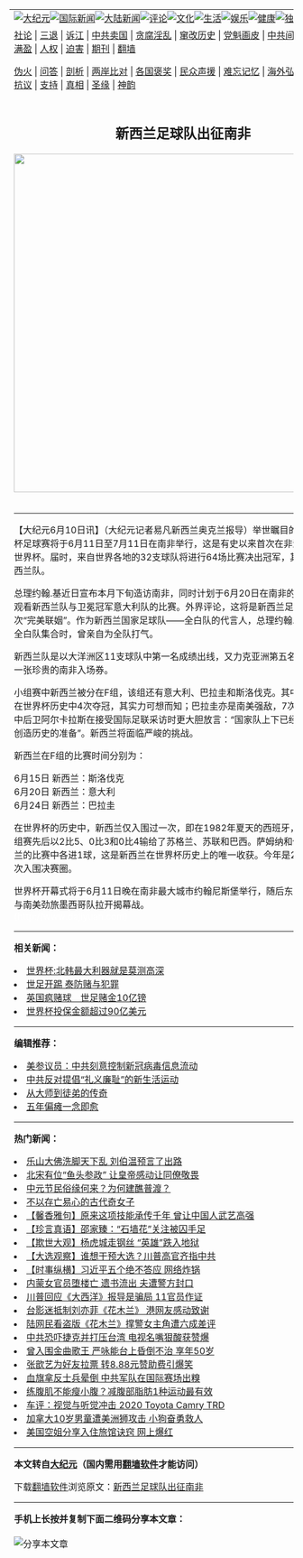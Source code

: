<a name="1" id="1" target="_blank"></a><span id="1"></span>
<table align=center border="0"><tr><td colspan="2" VALIGN=TOP><a href="https://github.com/uzotts3669/djy/blob/master/gb/nsc413.md#1"><img src="https://raw.githubusercontent.com/uzotts3669/www/master/t/djy/1.jpg" title="大纪元"></a><a href="https://github.com/uzotts3669/djy/blob/master/gb/n24hr.md#1"><img src="https://raw.githubusercontent.com/uzotts3669/www/master/t/djy/3.jpg" title="国际新闻"></a><a href="https://github.com/uzotts3669/djy/blob/master/gb/nsc413.md#1"><img src="https://raw.githubusercontent.com/uzotts3669/www/master/t/djy/4.jpg" title="大陆新闻"></a><a href="https://github.com/uzotts3669/djy/blob/master/gb/news392.md#1"><img src="https://raw.githubusercontent.com/uzotts3669/www/master/t/djy/5.jpg" title="评论"></a><a href="https://github.com/uzotts3669/djy/blob/master/gb/news2007.md#1"><img src="https://raw.githubusercontent.com/uzotts3669/www/master/t/djy/6.jpg" title="文化"></a><a href="https://github.com/uzotts3669/djy/blob/master/gb/news2008.md#1"><img src="https://raw.githubusercontent.com/uzotts3669/www/master/t/djy/7.jpg" title="生活"></a><a href="https://github.com/uzotts3669/djy/blob/master/gb/ncyule.md#1"><img src="https://raw.githubusercontent.com/uzotts3669/www/master/t/djy/8.jpg" title="娱乐"></a><a href="https://github.com/uzotts3669/djy/blob/master/gb/nsc1002.md#1"><img src="https://raw.githubusercontent.com/uzotts3669/www/master/t/djy/9.jpg" title="健康"><a href="https://github.com/uzotts3669/djy/blob/master/gb/nf6092.md#1"><img src="https://raw.githubusercontent.com/uzotts3669/www/master/t/djy/10a.jpg" title="独家"></a><a href="https://github.com/uzotts3669/djy/blob/master/gb/nf4514.md#1"><img src="https://raw.githubusercontent.com/uzotts3669/www/master/t/djy/12a.jpg" title="头条"></a></td></tr>
<tr><td colspan="2" VALIGN=TOP><a target="_blank" href="https://github.com/uzotts3669/djy/blob/master/gb/9p.md#1">社论</a> | <a target="_blank" href="https://github.com/uzotts3669/djy/blob/master/gb/nf5657.md#1">三退</a> | <a target="_blank" href="https://github.com/uzotts3669/djy/blob/master/gb/nf6124.md#1">诉江</a> | <a target="_blank" href="https://github.com/uzotts3669/djy/blob/master/gb/nf1176117.md#1">中共卖国</a> | <a target="_blank" href="https://github.com/uzotts3669/djy/blob/master/gb/nf5773.md#1">贪腐淫乱</a> | <a target="_blank" href="https://github.com/uzotts3669/djy/blob/master/gb/nf1176115.md#1">窜改历史</a> | <a target="_blank" href="https://github.com/uzotts3669/djy/blob/master/gb/nf1176107.md#1">党魁画皮</a> | <a target="_blank" href="https://github.com/uzotts3669/djy/blob/master/gb/nf1320400.md#1">中共间谍</a> | <a target="_blank" href="https://github.com/uzotts3669/djy/blob/master/gb/nf1176114.md#1">破坏传统</a> | <a target="_blank" href="https://github.com/uzotts3669/ntdtv/blob/master/gb/prog447_1.md#1">恶贯满盈</a> | <a target="_blank" href="https://github.com/uzotts3669/djy/blob/master/gb/ncid278.md#1">人权</a> | <a target="_blank" href="https://github.com/uzotts3669/djy/blob/master/gb/nf1176111.md#1">迫害</a> | <a target="_blank" href="https://gitlab.com/szzdlab/mh-qikan/blob/master/README.md#1">期刊</a> | <a target="_blank" href="https://github.com/uzotts3669/www/blob/master/README.md?zsrh#8">翻墙</a></p><p><a target="_blank" href="https://github.com/uzotts3669/djy/blob/master/gb/nf5562.md#1">伪火</a> | <a target="_blank" href="https://github.com/uzotts3669/djy/blob/master/gb/nf4378.md#1">问答</a> | <a target="_blank" href="https://github.com/uzotts3669/djy/blob/master/gb/nf5792.md#1">剖析</a> | <a target="_blank" href="https://github.com/uzotts3669/djy/blob/master/gb/nf5735.md#1">两岸比对</a> | <a target="_blank" href="https://github.com/uzotts3669/djy/blob/master/gb/nf6119.md#1">各国褒奖</a> | <a target="_blank" href="https://github.com/uzotts3669/djy/blob/master/gb/nf6120.md#1">民众声援</a> | <a target="_blank" href="https://github.com/uzotts3669/djy/blob/master/gb/nf1188594.md#1">难忘记忆</a> | <a target="_blank" href="https://github.com/uzotts3669/djy/blob/master/gb/nf3180.md#1">海外弘传</a> | <a target="_blank" href="https://github.com/uzotts3669/djy/blob/master/gb/nf5410.md#1">万人上访</a> | <a target="_blank" href="https://github.com/uzotts3669/ntdtv/blob/master/gb/prog1530_1.md#1">和平抗议</a> | <a target="_blank" href="https://github.com/uzotts3669/djy/blob/master/gb/nf4386.md#1">支持</a> | <a target="_blank" href="https://github.com/uzotts3669/djy/blob/master/gb/nf4389.md#1">真相</a> | <a target="_blank" href="https://github.com/uzotts3669/djy/blob/master/gb/nf5790.md#1">圣缘</a> | <a target="_blank" href="https://github.com/uzotts3669/djy/blob/master/gb/nf4786.md#1">神韵</a></td></tr>
<tr><td VALIGN=TOP width="626"><h2 align=center>新西兰足球队出征南非</h2>
<img width="600" src="https://i.epochtimes.com/assets/uploads/2020/09/2a0e42ff33115d122cede6621004a38e-320x200.jpg" />
<h6></h6>
<hr>
	<p>【大纪元6月10日讯】（大纪元记者易凡<ahref="https://github.com/uzotts3669/djy/blob/master/gb/tag/%E6%96%B0%E8%A5%BF%E5%85%B0.md#1">新西兰</a>奥克兰报导）举世瞩目的第十九届<ahref="https://github.com/uzotts3669/djy/blob/master/gb/tag/%E4%B8%96%E7%95%8C%E6%9D%AF.md#1">世界杯</a>足球赛将于6月11日至7月11日在<ahref="https://github.com/uzotts3669/djy/blob/master/gb/tag/%E5%8D%97%E9%9D%9E.md#1">南非</a>举行，这是有史以来首次在非洲大陆举办的世界杯。届时，来自世界各地的32支球队将进行64场比赛决出冠军，其中也包括<ahref="https://github.com/uzotts3669/djy/blob/master/gb/tag/%E6%96%B0%E8%A5%BF%E5%85%B0.md#1">新西兰</a>队。</p>
<p>总理约翰.基近日宣布本月下旬造访<ahref="https://github.com/uzotts3669/djy/blob/master/gb/tag/%E5%8D%97%E9%9D%9E.md#1">南非</a>，同时计划于6月20日在南非的内尔斯普雷特观看新西兰队与卫冕冠军意大利队的比赛。外界评论，这将是新西兰足球和外交的一次“完美联姻”。作为新西兰国家足球队——全白队的代言人，总理约翰.基在5月19日全白队集合时，曾亲自为全队打气。</p>
<p>新西兰队是以大洋洲区11支球队中第一名成绩出线，又力克亚洲第五名巴林队才获得一张珍贵的南非入场券。</p>
<p>小组赛中新西兰被分在F组，该组还有意大利、巴拉圭和斯洛伐克。其中意大利队曾在<ahref="https://github.com/uzotts3669/djy/blob/master/gb/tag/%E4%B8%96%E7%95%8C%E6%9D%AF.md#1">世界杯</a>历史中4次夺冠，其实力可想而知；巴拉圭亦是南美强敌，7次入围世界杯，中后卫阿尔卡拉斯在接受国际足联采访时更大胆放言：“国家队上下已经做好了在南非创造历史的准备”。新西兰将面临严峻的挑战。</p>
<p>新西兰在F组的比赛时间分别为：</p>
<p>6月15日 新西兰：斯洛伐克<br />6月20日 新西兰：意大利<br />6月24日 新西兰：巴拉圭</p>
<p>在世界杯的历史中，新西兰仅入围过一次，即在1982年夏天的西班牙，新西兰在小组赛先后以2比5、0比3和0比4输给了苏格兰、苏联和巴西。萨姆纳和伍丁在和苏格兰的比赛中各进1球，这是新西兰在世界杯历史上的唯一收获。今年是28年以来第二次入围决赛圈。</p>
<p>世界杯开幕式将于6月11日晚在南非最大城市约翰尼斯堡举行，随后东道主南非队将与南美劲旅墨西哥队拉开揭幕战。<br /> <font color=#ffffff>(http://www.dajiyuan.com)</font></p>
	
<hr>


<strong>相关新闻：</strong>
<li><a href="https://github.com/uzotts3669/djy/blob/master/gb/10/6/10/n2933702.md#1">世界杯:北韩最大利器就是莫测高深</a></li>
<li><a href="https://github.com/uzotts3669/djy/blob/master/gb/10/6/10/n2933833.md#1">世足开踢  泰防赌与犯罪</a></li>
<li><a href="https://github.com/uzotts3669/djy/blob/master/gb/10/6/10/n2933866.md#1">英国疯赌球　世足赌金10亿镑</a></li>
<li><a href="https://github.com/uzotts3669/djy/blob/master/gb/10/6/10/n2933879.md#1">世界杯投保金额超过90亿美元</a></li>
<hr>


<strong>编辑推荐：</strong>
<li><a href="https://github.com/onzhi266/djy/blob/master/gb/20/2/22/n11887949.md#1">美参议员：中共刻意控制新冠病毒信息流动</a></li>
<li><a href="https://github.com/tsiac2612/djy/blob/master/gb/18/2/11/n10134371.md#1" target="_blank">中共反对提倡“礼义廉耻”的新生活运动</a></li><li><a href="https://github.com/uzotts3669/djy/blob/master/gb/7/4/5/n1669415.md?dfh#1" target="_blank">从大师到徒弟的传奇</a></li><li><a href="https://github.com/tsiac2612/djy/blob/master/gb/16/6/24/n8031801.md#1" target="_blank">五年偏瘫一念即愈</a></li>
<hr>

<strong>热门新闻：</strong>
<li><a href="https://github.com/uzotts3669/djy/blob/master/gb/20/8/29/n12366244.md#1">乐山大佛洗脚天下乱 刘伯温预言了出路</a></li>
<li><a href="https://github.com/uzotts3669/djy/blob/master/gb/20/9/1/n12373464.md#1">北宋有位“鱼头参政” 让皇帝感动让同僚敬畏</a></li>
<li><a href="https://github.com/uzotts3669/djy/blob/master/gb/20/8/26/n12358223.md#1">中元节民俗缘何来？为何建醮普渡？</a></li>
<li><a href="https://github.com/uzotts3669/djy/blob/master/gb/20/8/26/n12359365.md#1">不以存亡易心的古代奇女子</a></li>
<li><a href="https://github.com/uzotts3669/djy/blob/master/gb/20/9/4/n12380954.md#1">【馨香雅句】原来这项技能承传千年 曾让中国人武艺高强</a></li>
<li><a href="https://github.com/uzotts3669/djy/blob/master/gb/20/9/6/n12384305.md#1">【珍言真语】邵家臻：“石墙花”关注被囚手足</a></li>
<li><a href="https://github.com/uzotts3669/djy/blob/master/gb/20/8/26/n12358840.md#1">【欺世大观】杨虎城走钢丝 “英雄”跌入地狱</a></li>
<li><a href="https://github.com/uzotts3669/djy/blob/master/gb/20/9/6/n12383355.md#1">【大选观察】谁想干预大选？川普高官齐指中共</a></li>
<li><a href="https://github.com/uzotts3669/djy/blob/master/gb/20/9/4/n12381285.md#1">【时事纵横】习近平五个绝不答应 网络炸锅</a></li>
<li><a href="https://github.com/uzotts3669/djy/blob/master/gb/20/9/5/n12382568.md#1">内蒙女官员堕楼亡 遗书流出 夫遭警方封口</a></li>
<li><a href="https://github.com/uzotts3669/djy/blob/master/gb/20/9/5/n12383218.md#1">川普回应《大西洋》报导是骗局 11官员作证</a></li>
<li><a href="https://github.com/uzotts3669/djy/blob/master/gb/20/9/5/n12383230.md#1">台影迷抵制刘亦菲《花木兰》 港网友感动致谢</a></li>
<li><a href="https://github.com/uzotts3669/djy/blob/master/gb/20/9/6/n12384714.md#1">陆网民看盗版《花木兰》撑警女主角遭六成差评</a></li>
<li><a href="https://github.com/uzotts3669/djy/blob/master/gb/20/9/4/n12381220.md#1">中共恐吓捷克并打压台湾 电视名嘴狠酸获赞爆</a></li>
<li><a href="https://github.com/uzotts3669/djy/blob/master/gb/20/9/6/n12383538.md#1">曾入围金曲歌王 严咏能台上昏倒不治 享年50岁</a></li>
<li><a href="https://github.com/uzotts3669/djy/blob/master/gb/20/9/4/n12381421.md#1">张歆艺为好友拉票 转8.88元赞助费引爆笑</a></li>
<li><a href="https://github.com/uzotts3669/djy/blob/master/gb/20/9/6/n12383740.md#1">血旗拿反士兵晕倒 中共军队在国际赛场出糗</a></li>
<li><a href="https://github.com/uzotts3669/djy/blob/master/gb/20/9/4/n12381103.md#1">练腹肌不能瘦小腹？减腹部脂肪1种运动最有效</a></li>
<li><a href="https://github.com/uzotts3669/djy/blob/master/gb/20/9/5/n12382103.md#1">车评：视觉与听觉冲击 2020 Toyota Camry TRD</a></li>
<li><a href="https://github.com/uzotts3669/djy/blob/master/gb/20/9/6/n12383875.md#1">加拿大10岁男童遭美洲狮攻击 小狗奋勇救人</a></li>
<li><a href="https://github.com/uzotts3669/djy/blob/master/gb/20/9/6/n12383992.md#1">美国空姐分享入住旅馆诀窍 网上爆红</a></li>
<hr>

<strong>本文转自<a href="https://www.epochtimes.com">大纪元</a>（国内需用<a href="https://github.com/uzotts3669/www/blob/master/README.md#8">翻墙软件</a>才能访问）</strong><p>下载<a href="https://github.com/uzotts3669/www/blob/master/README.md#8">翻墙软件</a>浏览原文：<a href="https://www.epochtimes.com/gb/10/6/10/n2934044.htm">新西兰足球队出征南非</a></p><hr>

<strong>手机上长按并复制下面二维码分享本文章：</strong><br><br><img src="http://www.szzd.org/v.php?action=qrcode&url=https://github.com/uzotts3669/djy/blob/master/gb/10/6/10/n2934044.md%231" title="分享本文章"></td><td VALIGN=TOP><a href="https://github.com/uzotts3669/djy/blob/master/gb/16/1/21/n4622075.md?dfh#1" target="_blank"><img src="https://raw.githubusercontent.com/uzotts3669/djy/master/gb/300/wei-f1.jpg" title="中共的伪火骗局"  alt="中共的伪火骗局"></a><br><a href="https://github.com/uzotts3669/www/blob/master/README.md?dfh#9" target="_blank"><img src="https://raw.githubusercontent.com/uzotts3669/djy/master/gb/300/yong-h.jpg" title="永恒的见证"  alt="永恒的见证"></a><br><a href="https://github.com/uzotts3669/djy/blob/master/gb/13/9/29/n3974789.md?dfh#1" target="_blank"><img src="https://raw.githubusercontent.com/uzotts3669/djy/master/gb/300/shang-lnz.jpg" title="善良女子被中共投男牢"  alt="善良女子被中共投男牢"></a><br><a href="https://github.com/uzotts3669/djy/blob/master/gb/16/3/16/n4663449.md?dfh#1" target="_blank"><img src="https://raw.githubusercontent.com/uzotts3669/djy/master/gb/300/huo-z3.jpg" title="警卫目击活摘器官"  alt="警卫目击活摘器官"></a><br><a href="https://github.com/uzotts3669/djy/blob/master/gb/16/8/7/n8177641.md?dfh#1" target="_blank"><img src="https://raw.githubusercontent.com/uzotts3669/djy/master/gb/300/huo-z4.jpg" title="证人描述活摘恐怖"  alt="证人描述活摘恐怖"></a><br><a href="https://github.com/uzotts3669/djy/blob/master/gb/10/4/19/n2881569.md?dfh#1" target="_blank"><img src="https://raw.githubusercontent.com/uzotts3669/djy/master/gb/300/huo-z1.jpg" title="揭开活摘器官黑幕"  alt="揭开活摘器官黑幕"></a><br><a href="https://github.com/uzotts3669/djy/blob/master/gb/10/11/7/n3077476.md?dfh#1" target="_blank"><img src="https://raw.githubusercontent.com/uzotts3669/djy/master/gb/300/ma-ks.jpg" title="马克思的成魔之路"  alt="马克思的成魔之路"></a><br><a href="https://github.com/uzotts3669/djy/blob/master/gb/14/6/9/n4173977.md?dfh#1" target="_blank"><img src="https://raw.githubusercontent.com/uzotts3669/djy/master/gb/300/chang-zs.jpg" title="藏字石 蕴天机"  alt="藏字石 蕴天机"></a><br><a href="https://github.com/uzotts3669/djy/blob/master/gb/18/5/10/n10381511.md?dfh#1" target="_blank"><img src="https://raw.githubusercontent.com/uzotts3669/djy/master/gb/300/st1.jpg" title="关注3亿人三退"  alt="关注3亿人三退"></a><br><a href="https://github.com/uzotts3669/djy/blob/master/gb/18/3/21/n10237682.md?dfh#1" target="_blank"><img src="https://raw.githubusercontent.com/uzotts3669/djy/master/gb/300/jie-t.jpg" title="解体中共复兴中华"  alt="解体中共复兴中华"></a><br><a href="https://github.com/uzotts3669/djy/blob/master/gb/9/2/9/n2422991.md?dfh#1" target="_blank"><img src="https://raw.githubusercontent.com/uzotts3669/djy/master/gb/300/gao-zs.jpg" title="中共迫害良心律师"  alt="中共迫害良心律师"></a><br><a href="https://github.com/uzotts3669/djy/blob/master/gb/18/12/9/n10900044.md?dfh#1" target="_blank"><img src="https://raw.githubusercontent.com/uzotts3669/djy/master/gb/300/sj1.jpg" title="303万人举报江泽民"  alt="303万人举报江泽民"></a><br><a href="https://github.com/uzotts3669/djy/blob/master/gb/18/8/28/n10672014.md?dfh#1" target="_blank"><img src="https://raw.githubusercontent.com/uzotts3669/djy/master/gb/300/sj2.jpg" title="这些官员为何起诉江泽民"  alt="这些官员为何起诉江泽民"></a><br><a href="https://github.com/uzotts3669/djy/blob/master/gb/8/12/18/n2367165.md?dfh#1" target="_blank"><img src="https://raw.githubusercontent.com/uzotts3669/djy/master/gb/300/liangan.jpg" title="海峡两岸的强烈对比"  alt="海峡两岸的强烈对比"></a><br><a href="https://github.com/uzotts3669/djy/blob/master/gb/15/12/10/n4593139.md?dfh#1" target="_blank"><img src="https://raw.githubusercontent.com/uzotts3669/djy/master/gb/300/jia-ndzl.jpg" title="加拿大总理的贺信"  alt="加拿大总理的贺信"></a><br><a href="https://github.com/uzotts3669/djy/blob/master/gb/11/6/17/n3289382.md?dfh#1" target="_blank"><img src="https://raw.githubusercontent.com/uzotts3669/djy/master/gb/300/xiao-wd.jpg" title="探寻真相兼听则明"  alt="探寻真相兼听则明"></a><br><a href="https://github.com/uzotts3669/djy/blob/master/gb/18/10/27/n10812623.md?dfh#1" target="_blank"><img src="https://raw.githubusercontent.com/uzotts3669/djy/master/gb/300/yindu.jpg" title="印度媒体报道东方"  alt="印度媒体报道东方"></a><br><a href="https://github.com/uzotts3669/djy/blob/master/gb/18/6/9/n10469652.md?dfh#1" target="_blank"><img src="https://raw.githubusercontent.com/uzotts3669/djy/master/gb/300/xie-j.jpg" title="不一样的海外校园"  alt="不一样的海外校园"></a><br><a href="https://github.com/uzotts3669/djy/blob/master/gb/7/4/5/n1669415.md?dfh#1" target="_blank"><img src="https://raw.githubusercontent.com/uzotts3669/djy/master/gb/300/li-up.jpg" title="从大师到徒弟的传奇"  alt="从大师到徒弟的传奇"></a><br><a href="https://github.com/uzotts3669/djy/blob/master/gb/17/5/26/n9191512.md?dfh#1" target="_blank"><img src="https://raw.githubusercontent.com/uzotts3669/djy/master/gb/300/zfl2.jpg" title="亿万人与东方一本奇书"  alt="亿万人与东方一本奇书"></a><br><a href="https://github.com/uzotts3669/djy/blob/master/gb/13/11/27/n4020290.md?dfh#1" target="_blank"><img src="https://raw.githubusercontent.com/uzotts3669/djy/master/gb/300/zhen-h.jpg" title="大陆见不到的震撼场面"  alt="大陆见不到的震撼场面"></a><br><a href="https://github.com/uzotts3669/djy/blob/master/gb/15/7/17/n4482910.md?dfh#1" target="_blank"><img src="https://raw.githubusercontent.com/uzotts3669/djy/master/gb/300/dalu-sk.jpg" title="人心向善 大陆当初盛况"  alt="人心向善 大陆当初盛况"></a><br><a href="https://github.com/uzotts3669/djy/blob/master/gb/19/1/5/n10955468.md?dfh#1" target="_blank"><img src="https://raw.githubusercontent.com/uzotts3669/djy/master/gb/300/zfl1.jpg" title="追寻真理 这书讲什么"  alt="追寻真理 这书讲什么"></a><br><a href="https://github.com/uzotts3669/www/blob/master/README.md?dfh#1" target="_blank"><img src="https://raw.githubusercontent.com/uzotts3669/djy/master/gb/300/fq1.jpg" title="下载免费翻墙软件"  alt="下载免费翻墙软件"></a><br></td></tr></table>
